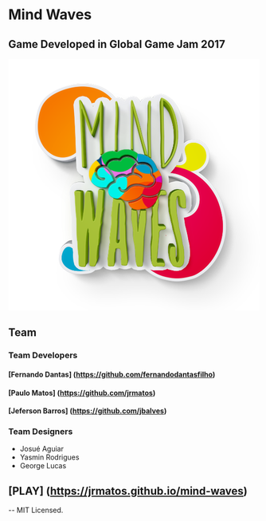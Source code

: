 # Mind Waves

## Game Developed in Global Game Jam 2017

![GitHub Logo](/sprites/Banner.png)

## Team

### Team Developers

  ####  [Fernando Dantas] (https://github.com/fernandodantasfilho)
  ####  [Paulo Matos] (https://github.com/jrmatos)
  ####  [Jeferson Barros] (https://github.com/jbalves)
  
### Team Designers

  * Josué Aguiar
  * Yasmin Rodrigues
  * George Lucas
  
## [PLAY] (https://jrmatos.github.io/mind-waves)

--
MIT Licensed.
